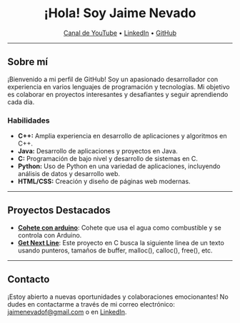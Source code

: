 <h1 align="center">¡Hola! Soy Jaime Nevado</h1>
<p align="center">
  <a href="https://www.youtube.com/@jaimx_/videos">Canal de YouTube</a> •
  <a href="https://www.linkedin.com/in/jaime-nevado-farf%C3%A1n-a70363231/">LinkedIn</a> •
  <a href="https://github.com/TuUsuarioGitHub">GitHub</a>
</p>

---

## Sobre mí

¡Bienvenido a mi perfil de GitHub! Soy un apasionado desarrollador con experiencia en varios lenguajes de programación y tecnologías. Mi objetivo es colaborar en proyectos interesantes y desafiantes y seguir aprendiendo cada día.

### Habilidades

- **C++:** Amplia experiencia en desarrollo de aplicaciones y algoritmos en C++.
- **Java:** Desarrollo de aplicaciones y proyectos en Java.
- **C:** Programación de bajo nivel y desarrollo de sistemas en C.
- **Python:** Uso de Python en una variedad de aplicaciones, incluyendo análisis de datos y desarrollo web.
- **HTML/CSS:** Creación y diseño de páginas web modernas.

---

## Proyectos Destacados

- **[Cohete con arduino](https://www.youtube.com/watch?v=xe2NtTf4JNg&list=PLHycP13aGn1gSE26is5lDgAMy_AkN3FpU&ab_channel=jaimx)**: Cohete que usa el agua como combustible y se controla con Arduino.
- **[Get Next Line](https://github.com/JaimeNevado/get_next_line)**: Este proyecto en C busca la siguiente linea de un texto usando punteros, tamaños de buffer, malloc(), calloc(), free(), etc.

---

## Contacto

¡Estoy abierto a nuevas oportunidades y colaboraciones emocionantes! No dudes en contactarme a través de mi correo electrónico: [jaimenevadof@gmail.com](mailto:jaimenevadof@gmail.com) o en [LinkedIn](https://www.linkedin.com/in/jaime-nevado-farf%C3%A1n-a70363231/).



